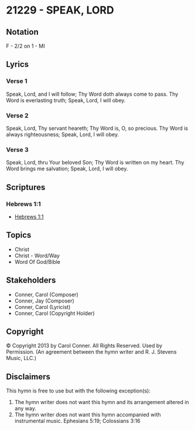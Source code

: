 # 21229 - SPEAK, LORD

## Notation

F - 2/2 on 1 - MI

## Lyrics

### Verse 1

Speak, Lord, and I will follow; Thy Word doth always come to pass. Thy Word is everlasting truth; Speak, Lord, I will obey.

### Verse 2

Speak, Lord, Thy servant heareth; Thy Word is, O, so precious. Thy Word is always righteousness; Speak, Lord, I will obey.

### Verse 3

Speak, Lord, thru Your beloved Son; Thy Word is written on my heart. Thy Word brings me salvation; Speak, Lord, I will obey.


## Scriptures

### Hebrews 1:1

- [Hebrews 1:1](https://www.biblegateway.com/passage/?search=Hebrews%201%3A1)


## Topics

- Christ
- Christ - Word/Way
- Word Of God/Bible

## Stakeholders

- Conner, Carol (Composer)
- Conner, Jay (Composer)
- Conner, Carol (Lyricist)
- Conner, Carol (Copyright Holder)

## Copyright

© Copyright 2013 by Carol Conner. All Rights Reserved. Used by Permission.
(An agreement between the hymn writer and R. J. Stevens Music, LLC.)

## Disclaimers

This hymn is free to use but with the following exception(s):
1. The hymn writer does not want this hymn and its arrangement altered in any way.
2. The hymn writer does not want this hymn accompanied with instrumental music.
Ephesians 5:19; Colossians 3:16

